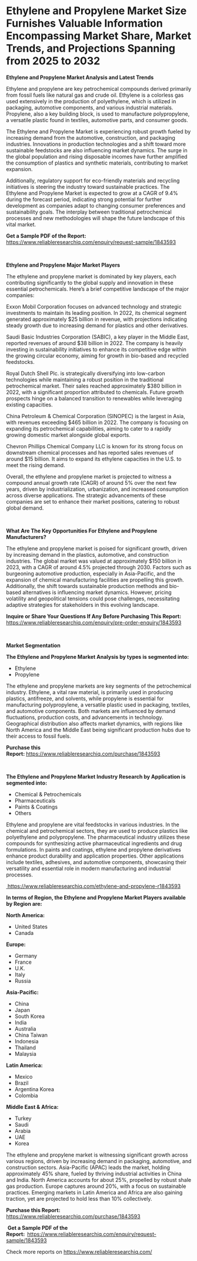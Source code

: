 <p><h1>Ethylene and Propylene Market Size Furnishes Valuable Information Encompassing Market Share, Market Trends, and Projections Spanning from 2025 to 2032</h1></p><p><strong>Ethylene and Propylene Market Analysis and Latest Trends</strong></p>
<p><p>Ethylene and propylene are key petrochemical compounds derived primarily from fossil fuels like natural gas and crude oil. Ethylene is a colorless gas used extensively in the production of polyethylene, which is utilized in packaging, automotive components, and various industrial materials. Propylene, also a key building block, is used to manufacture polypropylene, a versatile plastic found in textiles, automotive parts, and consumer goods.</p><p>The Ethylene and Propylene Market is experiencing robust growth fueled by increasing demand from the automotive, construction, and packaging industries. Innovations in production technologies and a shift toward more sustainable feedstocks are also influencing market dynamics. The surge in the global population and rising disposable incomes have further amplified the consumption of plastics and synthetic materials, contributing to market expansion.</p><p>Additionally, regulatory support for eco-friendly materials and recycling initiatives is steering the industry toward sustainable practices. The Ethylene and Propylene Market is expected to grow at a CAGR of 9.4% during the forecast period, indicating strong potential for further development as companies adapt to changing consumer preferences and sustainability goals. The interplay between traditional petrochemical processes and new methodologies will shape the future landscape of this vital market.</p></p>
<p><strong>Get a Sample PDF of the Report:&nbsp;</strong> <a href="https://www.reliableresearchiq.com/enquiry/request-sample/1843593?utm_campaign=120&utm_medium=2&utm_source=Github&utm_content=ia&utm_term=30012025&utm_id=ethylene-and-propylene">https://www.reliableresearchiq.com/enquiry/request-sample/1843593</a></p>
<p>&nbsp;</p>
<p><strong>Ethylene and Propylene Major Market Players</strong></p>
<p><p>The ethylene and propylene market is dominated by key players, each contributing significantly to the global supply and innovation in these essential petrochemicals. Here’s a brief competitive landscape of the major companies:</p><p>Exxon Mobil Corporation focuses on advanced technology and strategic investments to maintain its leading position. In 2022, its chemical segment generated approximately $25 billion in revenue, with projections indicating steady growth due to increasing demand for plastics and other derivatives.</p><p>Saudi Basic Industries Corporation (SABIC), a key player in the Middle East, reported revenues of around $38 billion in 2022. The company is heavily investing in sustainability initiatives to enhance its competitive edge within the growing circular economy, aiming for growth in bio-based and recycled feedstocks.</p><p>Royal Dutch Shell Plc. is strategically diversifying into low-carbon technologies while maintaining a robust position in the traditional petrochemical market. Their sales reached approximately $380 billion in 2022, with a significant proportion attributed to chemicals. Future growth prospects hinge on a balanced transition to renewables while leveraging existing capacities.</p><p>China Petroleum & Chemical Corporation (SINOPEC) is the largest in Asia, with revenues exceeding $465 billion in 2022. The company is focusing on expanding its petrochemical capabilities, aiming to cater to a rapidly growing domestic market alongside global exports.</p><p>Chevron Phillips Chemical Company LLC is known for its strong focus on downstream chemical processes and has reported sales revenues of around $15 billion. It aims to expand its ethylene capacities in the U.S. to meet the rising demand.</p><p>Overall, the ethylene and propylene market is projected to witness a compound annual growth rate (CAGR) of around 5% over the next few years, driven by industrialization, urbanization, and increased consumption across diverse applications. The strategic advancements of these companies are set to enhance their market positions, catering to robust global demand.</p></p>
<p>&nbsp;</p>
<p><strong>What Are The Key Opportunities For Ethylene and Propylene Manufacturers?</strong></p>
<p><p>The ethylene and propylene market is poised for significant growth, driven by increasing demand in the plastics, automotive, and construction industries. The global market was valued at approximately $150 billion in 2023, with a CAGR of around 4.5% projected through 2030. Factors such as burgeoning automotive production, especially in Asia-Pacific, and the expansion of chemical manufacturing facilities are propelling this growth. Additionally, the shift towards sustainable production methods and bio-based alternatives is influencing market dynamics. However, pricing volatility and geopolitical tensions could pose challenges, necessitating adaptive strategies for stakeholders in this evolving landscape.</p></p>
<p><strong>Inquire or Share Your Questions If Any Before Purchasing This Report:</strong> <a href="https://www.reliableresearchiq.com/enquiry/pre-order-enquiry/1843593?utm_campaign=120&utm_medium=2&utm_source=Github&utm_content=ia&utm_term=30012025&utm_id=ethylene-and-propylene">https://www.reliableresearchiq.com/enquiry/pre-order-enquiry/1843593</a></p>
<p>&nbsp;</p>
<p><strong>Market Segmentation</strong></p>
<p><strong>The Ethylene and Propylene Market Analysis by types is segmented into:</strong></p>
<p><ul><li>Ethylene</li><li>Propylene</li></ul></p>
<p><p>The ethylene and propylene markets are key segments of the petrochemical industry. Ethylene, a vital raw material, is primarily used in producing plastics, antifreeze, and solvents, while propylene is essential for manufacturing polypropylene, a versatile plastic used in packaging, textiles, and automotive components. Both markets are influenced by demand fluctuations, production costs, and advancements in technology. Geographical distribution also affects market dynamics, with regions like North America and the Middle East being significant production hubs due to their access to fossil fuels.</p></p>
<p><strong>Purchase this Report:&nbsp;</strong><a href="https://www.reliableresearchiq.com/purchase/1843593?utm_campaign=120&utm_medium=2&utm_source=Github&utm_content=ia&utm_term=30012025&utm_id=ethylene-and-propylene">https://www.reliableresearchiq.com/purchase/1843593</a></p>
<p>&nbsp;</p>
<p><strong>The Ethylene and Propylene Market Industry Research by Application is segmented into:</strong></p>
<p><ul><li>Chemical & Petrochemicals</li><li>Pharmaceuticals</li><li>Paints & Coatings</li><li>Others</li></ul></p>
<p><p>Ethylene and propylene are vital feedstocks in various industries. In the chemical and petrochemical sectors, they are used to produce plastics like polyethylene and polypropylene. The pharmaceutical industry utilizes these compounds for synthesizing active pharmaceutical ingredients and drug formulations. In paints and coatings, ethylene and propylene derivatives enhance product durability and application properties. Other applications include textiles, adhesives, and automotive components, showcasing their versatility and essential role in modern manufacturing and industrial processes.</p></p>
<p><a href="https://www.reliableresearchiq.com/ethylene-and-propylene-r1843593?utm_campaign=120&utm_medium=2&utm_source=Github&utm_content=ia&utm_term=30012025&utm_id=ethylene-and-propylene">&nbsp;https://www.reliableresearchiq.com/ethylene-and-propylene-r1843593</a></p>
<p><strong>In terms of Region, the Ethylene and Propylene Market Players available by Region are:</strong></p>
<p>
    <p> <strong> North America: </strong>
        <ul>
            <li>United States</li>
            <li>Canada</li>
        </ul>
        </p> 
    <p> <strong> Europe: </strong>
        <ul>
            <li>Germany</li>
            <li>France</li>
            <li>U.K.</li>
            <li>Italy</li>
            <li>Russia</li>
        </ul>
        </p> 
    <p> <strong> Asia-Pacific: </strong>
        <ul>
            <li>China</li>
            <li>Japan</li>
            <li>South Korea</li>
            <li>India</li>
            <li>Australia</li>
            <li>China Taiwan</li>
            <li>Indonesia</li>
            <li>Thailand</li>
            <li>Malaysia</li>
        </ul>
        </p> 
    <p> <strong> Latin America: </strong>
        <ul>
            <li>Mexico</li>
            <li>Brazil</li>
            <li>Argentina Korea</li>
            <li>Colombia</li>
        </ul>
        </p> 
    <p> <strong> Middle East & Africa: </strong>
        <ul>
            <li>Turkey</li>
            <li>Saudi</li>
            <li>Arabia</li>
            <li>UAE</li>
            <li>Korea</li>
        </ul>
    </p>
    </p>
<p><p>The ethylene and propylene market is witnessing significant growth across various regions, driven by increasing demand in packaging, automotive, and construction sectors. Asia-Pacific (APAC) leads the market, holding approximately 45% share, fueled by thriving industrial activities in China and India. North America accounts for about 25%, propelled by robust shale gas production. Europe captures around 20%, with a focus on sustainable practices. Emerging markets in Latin America and Africa are also gaining traction, yet are projected to hold less than 10% collectively.</p></p>
<p><strong>Purchase this Report: </strong><a href="https://www.reliableresearchiq.com/purchase/1843593?utm_campaign=120&utm_medium=2&utm_source=Github&utm_content=ia&utm_term=30012025&utm_id=ethylene-and-propylene">https://www.reliableresearchiq.com/purchase/1843593</a></p>
<p>&nbsp;<strong>Get a Sample PDF of the Report:&nbsp;&nbsp;</strong><a href="https://www.reliableresearchiq.com/enquiry/request-sample/1843593?utm_campaign=120&utm_medium=2&utm_source=Github&utm_content=ia&utm_term=30012025&utm_id=ethylene-and-propylene">https://www.reliableresearchiq.com/enquiry/request-sample/1843593</a></p>
<p><strong></strong></p>
<p>Check more reports on <a href="https://www.reliableresearchiq.com/?utm_campaign=120&utm_medium=2&utm_source=Github&utm_content=ia&utm_term=30012025&utm_id=ethylene-and-propylene">https://www.reliableresearchiq.com/</a></p>